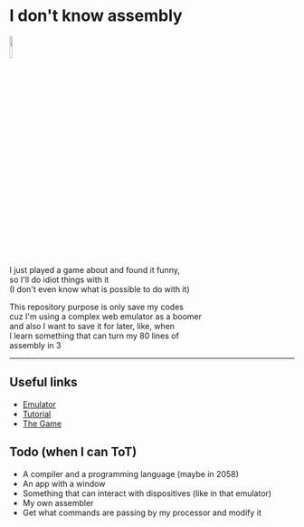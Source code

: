 # I don't know assembly

<img width='10%' src='https://media.tenor.com/-wrmUJrUbeoAAAAC/emoji-disintergrating.gif'>

I just played a game about and found it funny,  
so I'll do idiot things with it  
(I don't even know what is possible to do with it)

This repository purpose is only save my codes  
cuz I'm using a complex web emulator as a boomer  
and also I want to save it for later, like, when  
I learn something that can turn my 80 lines of  
assembly in 3

---

## Useful links

- [Emulator](https://cpulator.01xz.net/?sys=arm-de1soc)
- [Tutorial](https://www.youtube.com/watch?v=gfmRrPjnEw4)
- [The Game](https://store.steampowered.com/app/370360/TIS100/?gclid=CjwKCAjwxOymBhAFEiwAnodBLK_cJQZ8_PAB93PWwDDUWnwDWW6wIREAQII99SLPlPnojmw5HAfVrRoCLNMQAvD_BwE)

## Todo (when I can ToT)

- A compiler and a programming language (maybe in 2058)
- An app with a window
- Something that can interact with dispositives (like in that emulator)
- My own assembler
- Get what commands are passing by my processor and modify it
